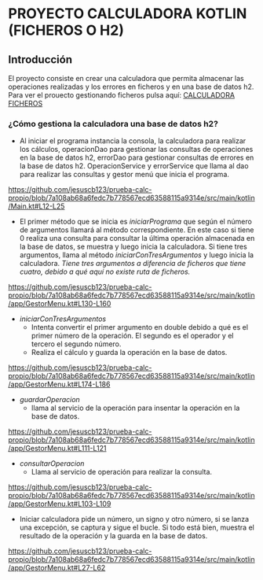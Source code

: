 # PROYECTO CALCULADORA KOTLIN (FICHEROS O H2)
## Introducción
El proyecto consiste en crear una calculadora que permita almacenar las operaciones realizadas y los errores en ficheros y en una base de datos h2.
Para ver el prouecto gestionando ficheros pulsa aquí: [CALCULADORA FICHEROS](https://github.com/jesuscb123/prueba-calc-propio/tree/main)

### ¿Cómo gestiona la calculadora una base de datos h2?
- Al iniciar el programa instancia la consola, la calculadora para realizar los cálculos, operacionDao para gestionar las consultas de operaciones en la base de datos h2, errorDao para gestionar consultas de errores en la base de datos h2. OperacionService y errorService que llama al dao para realizar las consultas y gestor menú que inicia el programa.

https://github.com/jesuscb123/prueba-calc-propio/blob/7a108ab68a6fedc7b778567ecd63588115a9314e/src/main/kotlin/Main.kt#L12-L25
- El primer método que se inicia es *iniciarPrograma* que según el número de argumentos llamará al método correspondiente. En este caso si tiene 0 realiza una consulta para consultar la última operación almacenada en la base de datos, se muestra y luego inicia la calculadora. Si tiene tres argumentos, llama al método *iniciarConTresArgumentos* y luego inicia la calculadora. *Tiene tres argumentos a diferencia de ficheros que tiene cuatro, debido a qué aquí no existe ruta de ficheros.*

https://github.com/jesuscb123/prueba-calc-propio/blob/7a108ab68a6fedc7b778567ecd63588115a9314e/src/main/kotlin/app/GestorMenu.kt#L130-L160

- *iniciarConTresArgumentos*
  - Intenta convertir el primer argumento en double debido a qué es el primer número de la operación. El segundo es el operador y el tercero el segundo número.
  - Realiza el cálculo y guarda la operación en la base de datos.

https://github.com/jesuscb123/prueba-calc-propio/blob/7a108ab68a6fedc7b778567ecd63588115a9314e/src/main/kotlin/app/GestorMenu.kt#L174-L186

- *guardarOperacion*
  - llama al servicio de la operación para insentar la operación en la base de datos.

https://github.com/jesuscb123/prueba-calc-propio/blob/7a108ab68a6fedc7b778567ecd63588115a9314e/src/main/kotlin/app/GestorMenu.kt#L111-L121

- *consultarOperacion*
  - Llama al servicio de operación para realizar la consulta.

https://github.com/jesuscb123/prueba-calc-propio/blob/7a108ab68a6fedc7b778567ecd63588115a9314e/src/main/kotlin/app/GestorMenu.kt#L103-L109
- Iniciar calculadora pide un número, un signo y otro número, si se lanza una excepción, se captura y sigue el bucle. Si todo está bien, muestra el resultado de la operación y la guarda en la base de datos.

https://github.com/jesuscb123/prueba-calc-propio/blob/7a108ab68a6fedc7b778567ecd63588115a9314e/src/main/kotlin/app/GestorMenu.kt#L27-L62

